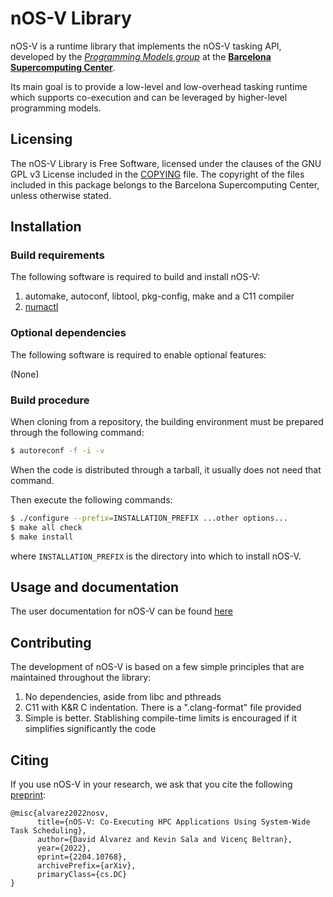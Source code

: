 # nOS-V Library

nOS-V is a runtime library that implements the nOS-V tasking API,
developed by the [*Programming Models group*](https://pm.bsc.es/)
at the [**Barcelona Supercomputing Center**](http://www.bsc.es/).

Its main goal is to provide a low-level and low-overhead tasking
runtime which supports co-execution and can be leveraged by higher-level
programming models.

## Licensing

The nOS-V Library is Free Software, licensed under the clauses of the
GNU GPL v3 License included in the [COPYING](COPYING) file.
The copyright of the files included in this package belongs to the
Barcelona Supercomputing Center, unless otherwise stated.

## Installation

### Build requirements

The following software is required to build and install nOS-V:

1. automake, autoconf, libtool, pkg-config, make and a C11 compiler
1. [numactl](http://oss.sgi.com/projects/libnuma/)

### Optional dependencies

The following software is required to enable optional features:

(None)

### Build procedure

When cloning from a repository, the building environment must be prepared through the following command:

```sh
$ autoreconf -f -i -v
```

When the code is distributed through a tarball, it usually does not need that command.

Then execute the following commands:

```sh
$ ./configure --prefix=INSTALLATION_PREFIX ...other options...
$ make all check
$ make install
```

where `INSTALLATION_PREFIX` is the directory into which to install nOS-V.

## Usage and documentation

The user documentation for nOS-V can be found [here](docs/index.md)

## Contributing

The development of nOS-V is based on a few simple principles that are maintained throughout the library:

1. No dependencies, aside from libc and pthreads
1. C11 with K&R C indentation. There is a ".clang-format" file provided
1. Simple is better. Stablishing compile-time limits is encouraged if it simplifies significantly the code

## Citing

If you use nOS-V in your research, we ask that you cite the following [preprint](https://arxiv.org/abs/2204.10768):

```
@misc{alvarez2022nosv,
      title={nOS-V: Co-Executing HPC Applications Using System-Wide Task Scheduling},
      author={David Álvarez and Kevin Sala and Vicenç Beltran},
      year={2022},
      eprint={2204.10768},
      archivePrefix={arXiv},
      primaryClass={cs.DC}
}
```